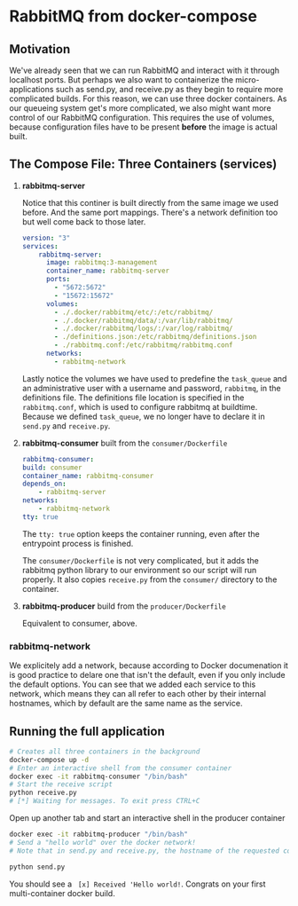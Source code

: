 # RabbitMQ from docker-compose

## Motivation

We've already seen that we can run RabbitMQ and interact with it through localhost ports. But perhaps we also want to containerize the micro-applications such as send.py, and receive.py as they begin to require more complicated builds. For this reason, we can use three docker containers. As our queueing system get's more complicated, we also might want more control of our RabbitMQ configuration. This requires the use of volumes, because configuration files have to be present **before** the image is actual built.

## The Compose File: Three Containers (services)

1. **rabbitmq-server**

   Notice that this continer is built directly from the same image we used before. And the same port mappings. There's a network definition too but well come back to those later.

   ```yaml
   version: "3" 
   services:
       rabbitmq-server:
         image: rabbitmq:3-management
         container_name: rabbitmq-server
         ports:
           - "5672:5672"
           - "15672:15672"
         volumes:
           - ./.docker/rabbitmq/etc/:/etc/rabbitmq/
           - ./.docker/rabbitmq/data/:/var/lib/rabbitmq/
           - ./.docker/rabbitmq/logs/:/var/log/rabbitmq/
           - ./definitions.json:/etc/rabbitmq/definitions.json
           - ./rabbitmq.conf:/etc/rabbitmq/rabbitmq.conf
         networks:
           - rabbitmq-network
   ```

   Lastly notice the volumes we have used to predefine the `task_queue` and an administrative user with a username and password, `rabbitmq`, in the definitions file. The definitions file location is specified in the `rabbitmq.conf`, which is used to configure rabbitmq at buildtime. Because we defined `task_queue`, we no longer have to declare it in `send.py` and `receive.py`. 

   

2. **rabbitmq-consumer** built from the `consumer/Dockerfile`

   ```yaml
   rabbitmq-consumer:
   build: consumer
   container_name: rabbitmq-consumer
   depends_on:
       - rabbitmq-server
   networks:
       - rabbitmq-network
   tty: true
   ```

   The `tty: true` option keeps the container running, even after the entrypoint process is finished.

   The `consumer/Dockerfile` is not very complicated, but it adds the rabbitmq python library to our environment so our script will run properly. It also copies `receive.py` from the `consumer/` directory to the container.

   

3. **rabbitmq-producer** build from the `producer/Dockerfile`

   Equivalent to consumer, above.

### rabbitmq-network

We explicitely add a network, because according to Docker documenation it is good practice to delare one that isn't the default, even if you only include the default options. You can see that we added each service to this network, which means they can all refer to each other by their internal hostnames, which by default are the same name as the service.



## Running the full application

```bash
# Creates all three containers in the background
docker-compose up -d
# Enter an interactive shell from the consumer container
docker exec -it rabbitmq-consumer "/bin/bash"
# Start the receive script
python receive.py
# [*] Waiting for messages. To exit press CTRL+C
```

Open up another tab and start an interactive shell in the producer container

```bash
docker exec -it rabbitmq-producer "/bin/bash"
# Send a "hello world" over the docker network!
# Note that in send.py and receive.py, the hostname of the requested connection is 'rabbitmq-server' because the hostname of each container defaults to the name of the service (as defined in the docker-compose file)

python send.py
```



You should see a ` [x] Received 'Hello world!`. Congrats on your first multi-container docker build.